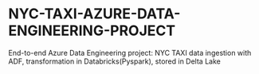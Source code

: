 # NYC-TAXI-AZURE-DATA-ENGINEERING-PROJECT
End-to-end Azure Data Engineering project: NYC TAXI data ingestion with ADF, transformation in Databricks(Pyspark), stored in Delta Lake
